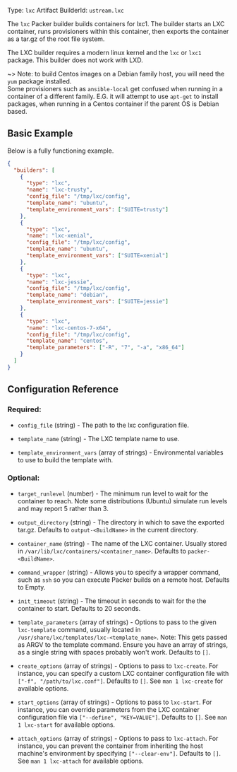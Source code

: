 Type: `lxc`
Artifact BuilderId: `ustream.lxc`

The `lxc` Packer builder builds containers for lxc1. The builder starts an LXC
container, runs provisioners within this container, then exports the container
as a tar.gz of the root file system.

The LXC builder requires a modern linux kernel and the `lxc` or `lxc1` package.
This builder does not work with LXD.

~> Note: to build Centos images on a Debian family host, you will need the
`yum` package installed. <br />Some provisioners such as `ansible-local` get
confused when running in a container of a different family. E.G. it will
attempt to use `apt-get` to install packages, when running in a Centos
container if the parent OS is Debian based.

## Basic Example

Below is a fully functioning example.

```json
{
  "builders": [
    {
      "type": "lxc",
      "name": "lxc-trusty",
      "config_file": "/tmp/lxc/config",
      "template_name": "ubuntu",
      "template_environment_vars": ["SUITE=trusty"]
    },
    {
      "type": "lxc",
      "name": "lxc-xenial",
      "config_file": "/tmp/lxc/config",
      "template_name": "ubuntu",
      "template_environment_vars": ["SUITE=xenial"]
    },
    {
      "type": "lxc",
      "name": "lxc-jessie",
      "config_file": "/tmp/lxc/config",
      "template_name": "debian",
      "template_environment_vars": ["SUITE=jessie"]
    },
    {
      "type": "lxc",
      "name": "lxc-centos-7-x64",
      "config_file": "/tmp/lxc/config",
      "template_name": "centos",
      "template_parameters": ["-R", "7", "-a", "x86_64"]
    }
  ]
}
```

## Configuration Reference

### Required:

- `config_file` (string) - The path to the lxc configuration file.

- `template_name` (string) - The LXC template name to use.

- `template_environment_vars` (array of strings) - Environmental variables to
  use to build the template with.

### Optional:

- `target_runlevel` (number) - The minimum run level to wait for the
  container to reach. Note some distributions (Ubuntu) simulate run levels
  and may report 5 rather than 3.

- `output_directory` (string) - The directory in which to save the exported
  tar.gz. Defaults to `output-<BuildName>` in the current directory.

- `container_name` (string) - The name of the LXC container. Usually stored
  in `/var/lib/lxc/containers/<container_name>`. Defaults to
  `packer-<BuildName>`.

- `command_wrapper` (string) - Allows you to specify a wrapper command, such
  as `ssh` so you can execute Packer builds on a remote host. Defaults to
  Empty.

- `init_timeout` (string) - The timeout in seconds to wait for the the
  container to start. Defaults to 20 seconds.

- `template_parameters` (array of strings) - Options to pass to the given
  `lxc-template` command, usually located in
  `/usr/share/lxc/templates/lxc-<template_name>`. Note: This gets passed as
  ARGV to the template command. Ensure you have an array of strings, as a
  single string with spaces probably won't work. Defaults to `[]`.

- `create_options` (array of strings) - Options to pass to `lxc-create`. For
  instance, you can specify a custom LXC container configuration file with
  `["-f", "/path/to/lxc.conf"]`. Defaults to `[]`. See `man 1 lxc-create` for
  available options.

- `start_options` (array of strings) - Options to pass to `lxc-start`. For
  instance, you can override parameters from the LXC container configuration
  file via `["--define", "KEY=VALUE"]`. Defaults to `[]`. See
  `man 1 lxc-start` for available options.

- `attach_options` (array of strings) - Options to pass to `lxc-attach`. For
  instance, you can prevent the container from inheriting the host machine's
  environment by specifying `["--clear-env"]`. Defaults to `[]`. See
  `man 1 lxc-attach` for available options.

